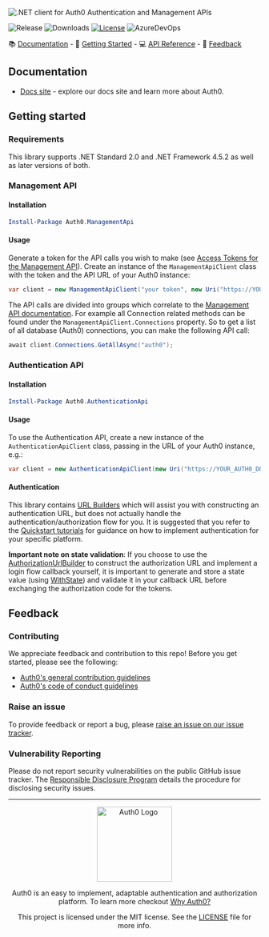 ![.NET client for Auth0 Authentication and Management APIs](https://cdn.auth0.com/website/sdks/banners/auth0-net-banner.png)

![Release](https://img.shields.io/github/v/release/auth0/auth0.net)
![Downloads](https://img.shields.io/nuget/dt/auth0.core)
[![License](https://img.shields.io/:license-MIT-blue.svg?style=flat)](https://opensource.org/licenses/MIT)
![AzureDevOps](https://img.shields.io/azure-devops/build/Auth0SDK/Auth0.Net/6)

:books: [Documentation](#documentation) - :rocket: [Getting Started](#getting-started) - :computer: [API Reference](https://auth0.github.io/auth0.net/) - :speech_balloon: [Feedback](#feedback)

## Documentation

- [Docs site](https://www.auth0.com/docs) - explore our docs site and learn more about Auth0.

## Getting started

### Requirements
This library supports .NET Standard 2.0 and .NET Framework 4.5.2 as well as later versions of both.

### Management API

#### Installation

```powershell
Install-Package Auth0.ManagementApi
```

#### Usage

Generate a token for the API calls you wish to make (see [Access Tokens for the Management API](https://auth0.com/docs/api/management/v2/tokens)). Create an instance of the `ManagementApiClient` class with the token and the API URL of your Auth0 instance:

```csharp
var client = new ManagementApiClient("your token", new Uri("https://YOUR_AUTH0_DOMAIN/api/v2"));
```

The API calls are divided into groups which correlate to the [Management API documentation](https://auth0.com/docs/api/v2). For example all Connection related methods can be found under the `ManagementApiClient.Connections` property. So to get a list of all database (Auth0) connections, you can make the following API call:

```csharp
await client.Connections.GetAllAsync("auth0");
```

### Authentication API

#### Installation

```powershell
Install-Package Auth0.AuthenticationApi
```

#### Usage

To use the Authentication API, create a new instance of the `AuthenticationApiClient` class, passing in the URL of your Auth0 instance, e.g.:

```csharp
var client = new AuthenticationApiClient(new Uri("https://YOUR_AUTH0_DOMAIN"));
```

#### Authentication

This library contains [URL Builders](https://auth0.github.io/auth0.net/#using-url-builders) which will assist you with constructing an authentication URL, but does not actually handle the authentication/authorization flow for you. It is suggested that you refer to the [Quickstart tutorials](https://auth0.com/docs/quickstarts) for guidance on how to implement authentication for your specific platform.

**Important note on state validation**: If you choose to use the [AuthorizationUrlBuilder](https://auth0.github.io/auth0.net/api/Auth0.AuthenticationApi.Builders.AuthorizationUrlBuilder.html) to construct the authorization URL and implement a login flow callback yourself, it is important to generate and store a state value (using [WithState](https://auth0.github.io/auth0.net/api/Auth0.AuthenticationApi.Builders.AuthorizationUrlBuilder.html#Auth0_AuthenticationApi_Builders_AuthorizationUrlBuilder_WithState_System_String_)) and validate it in your callback URL before exchanging the authorization code for the tokens.

## Feedback

### Contributing

We appreciate feedback and contribution to this repo! Before you get started, please see the following:

- [Auth0's general contribution guidelines](https://github.com/auth0/open-source-template/blob/master/GENERAL-CONTRIBUTING.md)
- [Auth0's code of conduct guidelines](https://github.com/auth0/open-source-template/blob/master/CODE-OF-CONDUCT.md)

### Raise an issue

To provide feedback or report a bug, please [raise an issue on our issue tracker](https://github.com/auth0/auth0.net/issues).

### Vulnerability Reporting

Please do not report security vulnerabilities on the public GitHub issue tracker. The [Responsible Disclosure Program](https://auth0.com/responsible-disclosure-policy) details the procedure for disclosing security issues.

---

<p align="center">
  <picture>
    <source media="(prefers-color-scheme: light)" srcset="https://cdn.auth0.com/website/sdks/logos/auth0_light_mode.png"   width="150">
    <source media="(prefers-color-scheme: dark)" srcset="https://cdn.auth0.com/website/sdks/logos/auth0_dark_mode.png" width="150">
    <img alt="Auth0 Logo" src="https://cdn.auth0.com/website/sdks/logos/auth0_light_mode.png" width="150">
  </picture>
</p>
<p align="center">Auth0 is an easy to implement, adaptable authentication and authorization platform. To learn more checkout <a href="https://auth0.com/why-auth0">Why Auth0?</a></p>
<p align="center">
This project is licensed under the MIT license. See the <a href="./LICENSE"> LICENSE</a> file for more info.</p>